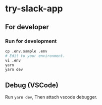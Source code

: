 # try-slack-app

## For developer

### Run for development

```s
cp .env.sample .env
# Edit to your environment.
vi .env
yarn
yarn dev
```

## Debug (VSCode)

Run `yarn dev`, Then attach vscode debugger.

